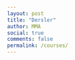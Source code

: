 ```yaml
---
layout: post
title: "Dersler"
author: MMA
social: true
comments: false
permalink: /courses/
---
```

